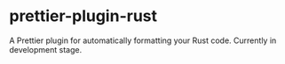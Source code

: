 # prettier-plugin-rust
A Prettier plugin for automatically formatting your Rust code. Currently in development stage.
